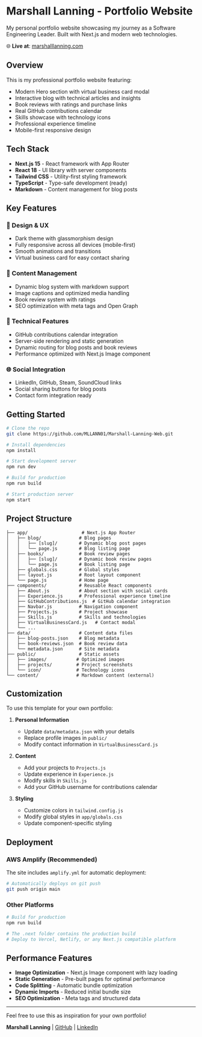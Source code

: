 # Marshall Lanning - Portfolio Website

My personal portfolio website showcasing my journey as a Software Engineering Leader. Built with Next.js and modern web technologies.

🌐 **Live at**: [marshalllanning.com](https://marshalllanning.com)

## Overview

This is my professional portfolio website featuring:
- Modern Hero section with virtual business card modal
- Interactive blog with technical articles and insights
- Book reviews with ratings and purchase links
- Real GitHub contributions calendar
- Skills showcase with technology icons
- Professional experience timeline
- Mobile-first responsive design

## Tech Stack

- **Next.js 15** - React framework with App Router
- **React 18** - UI library with server components
- **Tailwind CSS** - Utility-first styling framework
- **TypeScript** - Type-safe development (ready)
- **Markdown** - Content management for blog posts

## Key Features

### 🎨 Design & UX
- Dark theme with glassmorphism design
- Fully responsive across all devices (mobile-first)
- Smooth animations and transitions
- Virtual business card for easy contact sharing

### 📝 Content Management
- Dynamic blog system with markdown support
- Image captions and optimized media handling
- Book review system with ratings
- SEO optimization with meta tags and Open Graph

### 🔧 Technical Features
- GitHub contributions calendar integration
- Server-side rendering and static generation
- Dynamic routing for blog posts and book reviews
- Performance optimized with Next.js Image component

### 🌐 Social Integration
- LinkedIn, GitHub, Steam, SoundCloud links
- Social sharing buttons for blog posts
- Contact form integration ready

## Getting Started

```bash
# Clone the repo
git clone https://github.com/MLLANN01/Marshall-Lanning-Web.git

# Install dependencies
npm install

# Start development server
npm run dev

# Build for production
npm run build

# Start production server
npm start
```

## Project Structure

```
├── app/                    # Next.js App Router
│   ├── blog/              # Blog pages
│   │   ├── [slug]/        # Dynamic blog post pages
│   │   └── page.js        # Blog listing page
│   ├── books/             # Book review pages
│   │   ├── [slug]/        # Dynamic book review pages
│   │   └── page.js        # Book listing page
│   ├── globals.css        # Global styles
│   ├── layout.js          # Root layout component
│   └── page.js            # Home page
├── components/            # Reusable React components
│   ├── About.js           # About section with social cards
│   ├── Experience.js      # Professional experience timeline
│   ├── GitHubContributions.js  # GitHub calendar integration
│   ├── Navbar.js          # Navigation component
│   ├── Projects.js        # Project showcase
│   ├── Skills.js          # Skills and technologies
│   ├── VirtualBusinessCard.js   # Contact modal
│   └── ...
├── data/                  # Content data files
│   ├── blog-posts.json    # Blog metadata
│   ├── book-reviews.json  # Book review data
│   └── metadata.json      # Site metadata
├── public/                # Static assets
│   ├── images/           # Optimized images
│   ├── projects/         # Project screenshots
│   └── icon/             # Technology icons
└── content/              # Markdown content (external)
```

## Customization

To use this template for your own portfolio:

1. **Personal Information**
   - Update `data/metadata.json` with your details
   - Replace profile images in `public/`
   - Modify contact information in `VirtualBusinessCard.js`

2. **Content**
   - Add your projects to `Projects.js`
   - Update experience in `Experience.js`
   - Modify skills in `Skills.js`
   - Add your GitHub username for contributions calendar

3. **Styling**
   - Customize colors in `tailwind.config.js`
   - Modify global styles in `app/globals.css`
   - Update component-specific styling

## Deployment

### AWS Amplify (Recommended)
The site includes `amplify.yml` for automatic deployment:
```bash
# Automatically deploys on git push
git push origin main
```

### Other Platforms
```bash
# Build for production
npm run build

# The .next folder contains the production build
# Deploy to Vercel, Netlify, or any Next.js compatible platform
```

## Performance Features

- **Image Optimization** - Next.js Image component with lazy loading
- **Static Generation** - Pre-built pages for optimal performance
- **Code Splitting** - Automatic bundle optimization
- **Dynamic Imports** - Reduced initial bundle size
- **SEO Optimization** - Meta tags and structured data

---

Feel free to use this as inspiration for your own portfolio!

**Marshall Lanning** | [GitHub](https://github.com/MLLANN01) | [LinkedIn](https://linkedin.com/in/marshall-lanning)